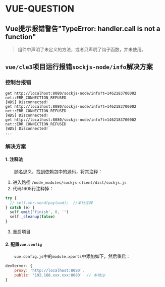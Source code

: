 # VUE-QUESTION

## Vue提示报错警告"TypeError: handler.call is not a function"

> 组件中声明了未定义的方法，或者只声明了钩子函数，并未使用。

## `vue/cle3`项目运行报错`sockjs-node/info`解决方案

### 控制台报错

```shell
get http://localhost:8080/sockjs-node/info?t=1462183700002 net::ERR_CONNECTION_REFUSED
[WDS] Disconnected!
get http://localhost:8080/sockjs-node/info?t=1462183700002 net::ERR_CONNECTION_REFUSED
[WDS] Disconnected!
get http://localhost:8080/sockjs-node/info?t=1462183700002 net::ERR_CONNECTION_REFUSED
[WDS] Disconnected!
...
```

### 解决方案

#### 1. 注释法

  顾名思义，找到依赖包中的源码，将其注释：

1. 进入路径 `/node_modules/sockjs-client/dist/sockjs.js`
2. 代码1605行注释掉：

```javascript
try {
  // self.xhr.send(payload);  //本行注释
} catch (e) {
  self.emit('finish', 0, '')
  self._cleanup(false)
}
```

3. 重启项目

#### 2. 配置`vue.config`

  `vue.config.js`中的`module.xports`中添加如下，然后重启：

```javascript
devServer: {
    proxy: 'http://localhost:8080',
    public: '192.168.xxx.xxx:8080'  // 本地ip
}
```

